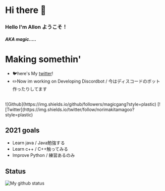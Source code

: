 # Hi there 👋　

<!--
**Yasuuuuuu/Yasuuuuuu** is a ✨ _special_ ✨ repository because its `README.md` (this file) appears on your GitHub profile.
-->
### Hello I'm Allon ようこそ！
<h5>AKA magic.....</h5>

# Making somethin' 
- 🐦here's My [twitter]!
- ✏️Now im working on Developing Discordbot / 今はディスコードのボット作ったりしてます
</br>
![Github](https://img.shields.io/github/followers/magicgang?style=plastic)
[![Twitter](https://img.shields.io/twitter/follow/norimakitamagoo?style=plastic)

## 2021 goals
- Learn java / Java勉強する
- Learn c++ / C++触ってみる
- Improve Python / 練習あるのみ

## Status
<img align='left' alt="My github status" src="https://github-readme-stats.vercel.app/api?username=magicgang&show_icons=true&theme=tokyonight" />



[twitter]: https://twitter.com/Norimakitamagoo

